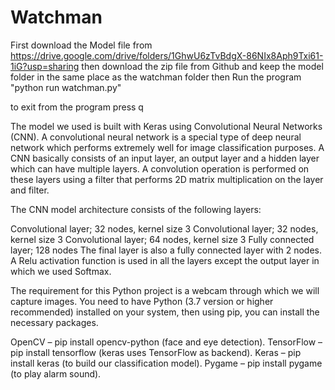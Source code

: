 # Watchman
First download the Model file from https://drive.google.com/drive/folders/1GhwU6zTvBdgX-86NIx8Aph9Txi61-1iG?usp=sharing
then download the zip file from Github and keep the model folder in the same place as the watchman folder 
then Run the program 
"python run watchman.py"

to exit from the program press q

The model we used is built with Keras using Convolutional Neural Networks (CNN). A convolutional neural network is a special type of deep neural network which performs extremely well for image classification purposes. A CNN basically consists of an input layer, an output layer and a hidden layer which can have multiple layers. A convolution operation is performed on these layers using a filter that performs 2D matrix multiplication on the layer and filter.

The CNN model architecture consists of the following layers:

Convolutional layer; 32 nodes, kernel size 3
Convolutional layer; 32 nodes, kernel size 3
Convolutional layer; 64 nodes, kernel size 3
Fully connected layer; 128 nodes
The final layer is also a fully connected layer with 2 nodes. A Relu activation function is used in all the layers except the output layer in which we used Softmax.

The requirement for this Python project is a webcam through which we will capture images. You need to have Python (3.7 version or higher recommended) installed on your system, then using pip, you can install the necessary packages.

OpenCV – pip install opencv-python (face and eye detection).
TensorFlow – pip install tensorflow (keras uses TensorFlow as backend).
Keras – pip install keras (to build our classification model).
Pygame – pip install pygame (to play alarm sound).
